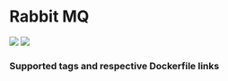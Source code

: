 # Rabbit MQ
[![](https://images.microbadger.com/badges/image/antonchernik/rabbitmq.svg)](https://microbadger.com/images/antonchernik/rabbitmq)
[![](https://images.microbadger.com/badges/version/antonchernik/rabbitmq.svg)](https://microbadger.com/images/antonchernik/rabbitmq)
### Supported tags and respective Dockerfile links
<br/>